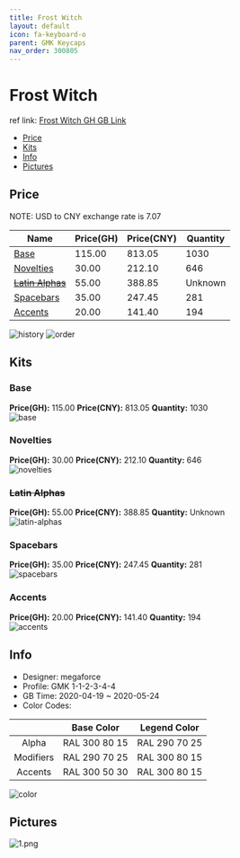 ```yaml
---
title: Frost Witch 
layout: default
icon: fa-keyboard-o
parent: GMK Keycaps
nav_order: 300805
---
```


# Frost Witch 

ref link: [Frost Witch GH GB Link](https://geekhack.org/index.php?topic=105829.0)  
* [Price](#price)  
* [Kits](#kits)  
* [Info](#info)  
* [Pictures](#pictures)  


## Price  

NOTE: USD to CNY exchange rate is 7.07

| Name          | Price(GH)    |  Price(CNY) | Quantity |
| ------------- | ------------ |  ---------- | -------- |
|[Base](#base)|115.00|813.05|1030|
|[Novelties](#novelties)|30.00|212.10|646|
|[~~Latin Alphas~~](#latin-alphas)|55.00|388.85|Unknown|
|[Spacebars](#spacebars)|35.00|247.45|281|
|[Accents](#accents)|20.00|141.40|194|

<img src="{{ 'assets/images/gmk-keycaps/frostwitch/history.png' | relative_url }}" alt="history" class="image featured">
<img src="{{ 'assets/images/gmk-keycaps/frostwitch/order.png' | relative_url }}" alt="order" class="image featured">

## Kits  
### Base  
**Price(GH):** 115.00    **Price(CNY):** 813.05    **Quantity:** 1030  
<img src="{{ 'assets/images/gmk-keycaps/frostwitch/kits_pics/base.jpg' | relative_url }}" alt="base" class="image featured">

### Novelties  
**Price(GH):** 30.00    **Price(CNY):** 212.10    **Quantity:** 646  
<img src="{{ 'assets/images/gmk-keycaps/frostwitch/kits_pics/novelties.png' | relative_url }}" alt="novelties" class="image featured">

### ~~Latin Alphas~~    
**Price(GH):** 55.00    **Price(CNY):** 388.85    **Quantity:** Unknown  
<img src="{{ 'assets/images/gmk-keycaps/frostwitch/kits_pics/latin-alphas.png' | relative_url }}" alt="latin-alphas" class="image featured">

### Spacebars  
**Price(GH):** 35.00    **Price(CNY):** 247.45    **Quantity:** 281  
<img src="{{ 'assets/images/gmk-keycaps/frostwitch/kits_pics/spacebars.png' | relative_url }}" alt="spacebars" class="image featured">

### Accents  
**Price(GH):** 20.00    **Price(CNY):** 141.40    **Quantity:** 194  
<img src="{{ 'assets/images/gmk-keycaps/frostwitch/kits_pics/accents.png' | relative_url }}" alt="accents" class="image featured">


## Info  
* Designer: megaforce  
* Profile: GMK 1-1-2-3-4-4  
* GB Time: 2020-04-19 ~ 2020-05-24  
* Color Codes:  

| |Base Color     | Legend Color
| :-------------: | :-------------: | :------------:
|Alpha|RAL 300 80 15|RAL 290 70 25
|Modifiers|RAL 290 70 25|RAL 300 80 15
|Accents|RAL 300 50 30|RAL 300 80 15

<img src="{{ 'assets/images/gmk-keycaps/frostwitch/color.png' | relative_url }}" alt="color" class="image featured">


## Pictures  
<img src="{{ 'assets/images/gmk-keycaps/frostwitch/rendering_pics/1.png' | relative_url }}" alt="1.png" class="image featured">
